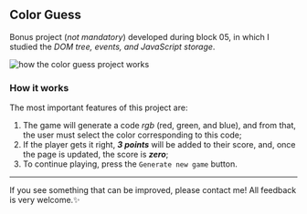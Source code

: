 ## Color Guess
Bonus project (*not mandatory*) developed during block 05, in which I studied the _DOM tree, events, and JavaScript storage_.

![how the color guess project works](https://user-images.githubusercontent.com/99998543/160259283-736bb752-a097-4097-8ed5-6d3e04c51029.gif)

### How it works
The most important features of this project are:
1. The game will generate a code _rgb_ (red, green, and blue), and from that, the user must select the color corresponding to this code;
2. If the player gets it right, ___3 points___ will be added to their score, and, once the page is updated, the score is ___zero___;
3. To continue playing, press the `Generate new game` button.
---------------
If you see something that can be improved, please contact me! All feedback is very welcome.:sparkles: